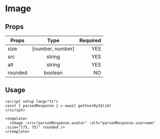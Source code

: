 # Image

## Props

| Props   |       Type       | Required |
| ------- | :--------------: | -------: |
| size    | [number, number] |      YES |
| src     |      string      |      YES |
| alt     |      string      |      YES |
| rounded |     boolean      |       NO |

## Usage

```vue
<script setup lang="ts">
const { parsedResponse } = await getUserById(id)
</script>

<template>
  <Image :src="parsedResponse.avatar" :alt="parsedResponse.username" :size="[75, 75]" rounded />
</template>
```
